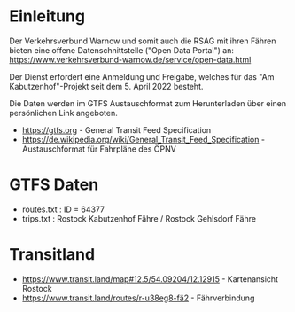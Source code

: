 # Einleitung

Der Verkehrsverbund Warnow und somit auch die RSAG mit ihren Fähren bieten eine offene Datenschnittstelle ("Open Data Portal") an:
https://www.verkehrsverbund-warnow.de/service/open-data.html

Der Dienst erfordert eine Anmeldung und Freigabe, welches für das "Am Kabutzenhof"-Projekt seit dem 5. April 2022 besteht.

Die Daten werden im GTFS Austauschformat zum Herunterladen über einen persönlichen Link angeboten.

* https://gtfs.org - General Transit Feed Specification
* https://de.wikipedia.org/wiki/General_Transit_Feed_Specification - Austauschformat für Fahrpläne des ÖPNV

# GTFS Daten

* routes.txt : ID = 64377
* trips.txt : Rostock Kabutzenhof Fähre / Rostock Gehlsdorf Fähre

# Transitland

* https://www.transit.land/map#12.5/54.09204/12.12915 - Kartenansicht Rostock
* https://www.transit.land/routes/r-u38eg8-fä2 - Fährverbindung
